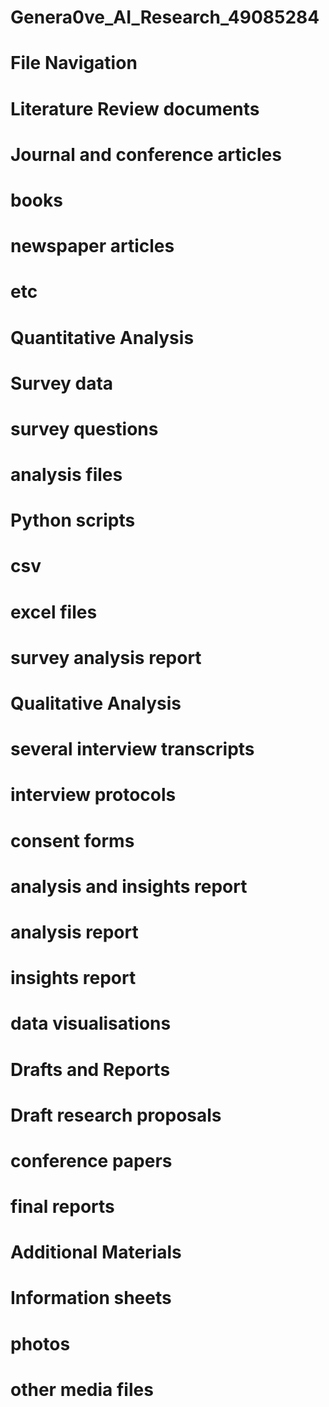# Genera0ve_AI_Research_49085284

# File Navigation
#
# Literature Review documents
#     Journal and conference articles
#     books
#     newspaper articles
#     etc
#
# Quantitative Analysis
#     Survey data
#     survey questions
#     analysis files
#         Python scripts
#         csv
#         excel files
#     survey analysis report
#
# Qualitative Analysis
#     several interview transcripts
#     interview protocols
#     consent forms
#     analysis and insights report
#         analysis report
#         insights report
#     data visualisations
#
# Drafts and Reports
#     Draft research proposals
#     conference papers
#     final reports
#
# Additional Materials
#     Information sheets
#     photos
#     other media files